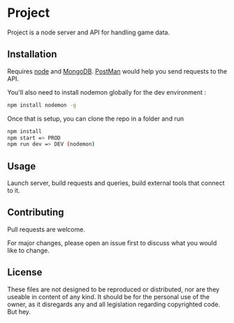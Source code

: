 # Project

Project is a node server and API for handling game data.

## Installation

Requires [node](https://nodejs.org/en/download/) and [MongoDB](https://www.mongodb.com/download-center/community). [PostMan](https://www.postman.com/) would help you send requests to the API.

You'll also need to install nodemon globally for the dev environment : 

```bash
npm install nodemon -g
```
Once that is setup, you can clone the repo in a folder and run
```bash
npm install
npm start => PROD
npm run dev => DEV (nodemon)
```

## Usage
Launch server, build requests and queries, build external tools that connect to it. 
## Contributing
Pull requests are welcome. 

For major changes, please open an issue first to discuss what you would like to change.

## License
These files are not designed to be reproduced or distributed, nor are they useable in content of any kind. It should be for the personal use of the owner, as it disregards any and all legislation regarding copyrighted code. But hey.